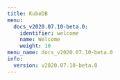 ```yaml
---
title: KubeDB
menu:
  docs_v2020.07.10-beta.0:
    identifier: welcome
    name: Welcome
    weight: 10
menu_name: docs_v2020.07.10-beta.0
info:
  version: v2020.07.10-beta.0
---
```



